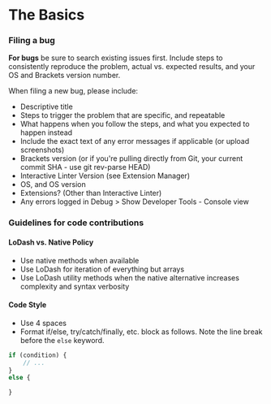 # The Basics

### Filing a bug

**For bugs** be sure to search existing issues first. Include steps to consistently reproduce the
problem, actual vs. expected results, and your OS and Brackets version number.

When filing a new bug, please include:

- Descriptive title
- Steps to trigger the problem that are specific, and repeatable
- What happens when you follow the steps, and what you expected to happen instead
- Include the exact text of any error messages if applicable (or upload screenshots)
- Brackets version (or if you're pulling directly from Git, your current commit SHA - use git rev-parse HEAD)
- Interactive Linter Version (see Extension Manager)
- OS, and OS version
- Extensions? (Other than Interactive Linter)
- Any errors logged in Debug > Show Developer Tools - Console view

### Guidelines for code contributions

#### LoDash vs. Native Policy

- Use native methods when available
- Use LoDash for iteration of everything but arrays
- Use LoDash utility methods when the native alternative increases complexity and syntax verbosity

#### Code Style
- Use 4 spaces
- Format if/else, try/catch/finally, etc. block as follows. Note the line break before the `else` keyword.

```javascript
if (condition) {
    // ...
}
else {

}
```
